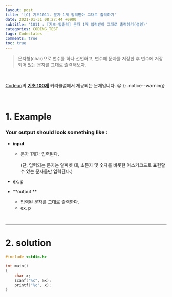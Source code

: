 ```yaml
---
layout: post
title: '[C] 기초1011. 문자 1개 입력받아 그대로 출력하기'
date: 2021-01-31 08:27:44 +0900
subtitle: '1011 : [기초-입출력] 문자 1개 입력받아 그대로 출력하기(설명)'
categories: CODING_TEST
tags: Codestates
comments: true
toc: true
---
```


> 문자형(char)으로 변수를 하나 선언하고, 변수에 문자를 저장한 후
> 변수에 저장되어 있는 문자를 그대로 출력해보자.

<br>

[Codeup](https://codeup.kr/index.php)의 **[기초 100제](https://codeup.kr/problemsetsol.php?psid=23)** 커리큘럼에서 제공되는 문제입니다. 😀 
{: .notice--warning}

<br>

# 1. Example

### Your output should look something like :

- **input**
  - 문자 1개가 입력된다.
  
    (단, 입력되는 문자는 알파벳 대, 소문자 및 숫자를 비롯한 아스키코드로 표현할 수 있는 문자들만 입력된다.)
- ex. p
  
- **output ** 
  - 입력된 문자를 그대로 출력한다.
  - ex. p


<br>

***

# 2. solution

```c
#include <stdio.h>

int main()
{
    char x;
    scanf("%c", &x);
    printf("%c", x);
}
```

<br>